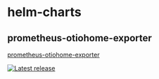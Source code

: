 # helm-charts

## prometheus-otiohome-exporter

[prometheus-otiohome-exporter](https://github.com/sguesdon/helm-charts/tree/main/charts/prometheus-otiohome-exporter)

[![Latest release](https://img.shields.io/badge/dynamic/json.svg?label=Latest%20release&url=https://sguesdon.github.io/helm-chart/info.json&query=$.prometheus-otiohome-release.stable&logo=helm&logoColor=white)](https://sguesdon.github.io/helm-chart#prometheus-otiohome-release)
